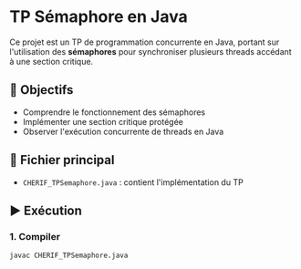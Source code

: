 # TP Sémaphore en Java

Ce projet est un TP de programmation concurrente en Java, portant sur l'utilisation des **sémaphores** pour synchroniser plusieurs threads accédant à une section critique.

## 🔧 Objectifs

- Comprendre le fonctionnement des sémaphores
- Implémenter une section critique protégée
- Observer l'exécution concurrente de threads en Java

## 📄 Fichier principal

- `CHERIF_TPSemaphore.java` : contient l'implémentation du TP

## ▶️ Exécution

### 1. Compiler

```bash
javac CHERIF_TPSemaphore.java
